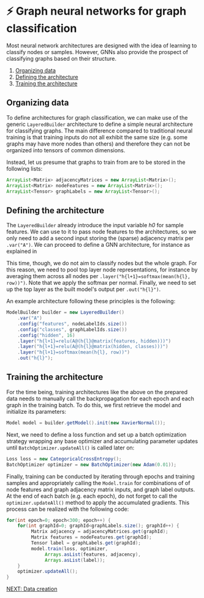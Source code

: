 # :zap: Graph neural networks for graph classification
Most neural network architectures are designed with the idea of learning to classify
nodes or samples. However, GNNs also provide the prospect of classifying graphs
based on their structure.

1. [Organizing data](#organizing-data)
2. [Defining the architecture](#defining-the-architecture)
3. [Training the architecture](#training-the-architecture)

## Organizing data

To define architectures for graph classification,
we can make use of the generic `LayeredBuilder` architecture to define
a simple neural architecture for classifying graphs. The main difference compared
to traditional neural training is that training inputs do not all exhibit the 
same size (e.g. some graphs may have more nodes than others) and therefore they
can not be organized into tensors of common dimensions.

Instead, let us presume that graphs to train from are to be stored in the following lists:

```java	
ArrayList<Matrix> adjacencyMatrices = new ArrayList<Matrix>();
ArrayList<Matrix> nodeFeatures = new ArrayList<Matrix>();
ArrayList<Tensor> graphLabels = new ArrayList<Tensor>();
```

## Defining the architecture

The `LayeredBuilder` already introduce the input variable *h0* for sample features.
We can use to it to pass node features to the architectures, so we only need to add 
a second input storing the (sparse) adjacency matrix per `.var("A")`. We can proceed
to define a GNN architecture, for instance as explained in 

This time, though, we do not aim to classify nodes but the whole graph. For this reason,
we need to pool top layer node representations, for instance by averaging them
across all nodes per `.layer("h{l+1}=softmax(mean(h{l}, row))")`. Note that we apply
the softmax per normal. Finally, we need to set up the top layer as the built model's
output per `.out("h{l}")`. 

An example architecture following these principles is the following:

```java
ModelBuilder builder = new LayeredBuilder()
	.var("A")  
	.config("features", nodeLabelIds.size())
	.config("classes", graphLabelIds.size())
	.config("hidden", 16)
	.layer("h{l+1}=relu(A@(h{l}@matrix(features, hidden)))") 
	.layer("h{l+1}=relu(A@(h{l}@matrix(hidden, classes)))") 
	.layer("h{l+1}=softmax(mean(h{l}, row))")
	.out("h{l}"); 
```

## Training the architecture

For the time being, training architectures like the above on the prepared data needs to
manually call the backpropagation for each epoch and each graph in the training
batch. To do this, we first retrieve the model and initialize its parameters:

```java
Model model = builder.getModel().init(new XavierNormal());
```

Next, we need to define a loss function and set up a batch optimization
strategy wrapping any base optimizer and accumulating parameter updates until
`BatchOptimizer.updateAll()` is called later on:

```java
Loss loss = new CategoricalCrossEntropy();
BatchOptimizer optimizer = new BatchOptimizer(new Adam(0.01));
```

Finally, training can be conducted by iterating through epochs and training samples
and appropriately calling the `Model.train` for combinations of of node features and graph
adjacency matrix inputs, and graph label outputs.
At the end of each batch (e.g. each epoch), do not forget
to call the `optimizer.updateAll()` method to apply the accumulated gradients. This
process can be realized with the following code:

```java
for(int epoch=0; epoch<300; epoch++) {
    for(int graphId=0; graphId<graphLabels.size(); graphId++) {
         Matrix adjacency = adjacencyMatrices.get(graphId);
         Matrix features = nodeFeatures.get(graphId);
         Tensor label = graphLabels.get(graphId);
         model.train(loss, optimizer, 
              Arrays.asList(features, adjacency), 
              Arrays.asList(label));
    }
    optimizer.updateAll();
}
```

[NEXT: Data creation](Data.md)
